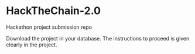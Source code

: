 # HackTheChain-2.0
Hackathon project submission repo

Download the project in your database.
The instructions to proceed is given clearly in the project.
